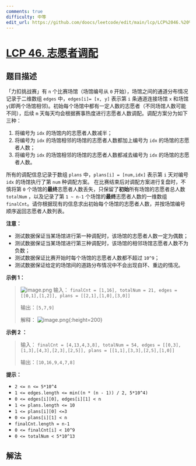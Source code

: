 ```yaml
---
comments: true
difficulty: 中等
edit_url: https://github.com/doocs/leetcode/edit/main/lcp/LCP%2046.%20%E5%BF%97%E6%84%BF%E8%80%85%E8%B0%83%E9%85%8D/README.md
---
```


# [LCP 46. 志愿者调配](https://leetcode.cn/problems/05ZEDJ)

## 题目描述

<!-- 这里写题目描述 -->

「力扣挑战赛」有 `n` 个比赛场馆（场馆编号从 `0` 开始），场馆之间的通道分布情况记录于二维数组 `edges` 中，`edges[i]= [x, y]` 表示第 `i` 条通道连接场馆 `x` 和场馆 `y`(即两个场馆相邻)。初始每个场馆中都有一定人数的志愿者（不同场馆人数可能不同），后续 `m` 天每天均会根据赛事热度进行志愿者人数调配。调配方案分为如下三种：

1. 将编号为 `idx` 的场馆内的志愿者人数减半；
2. 将编号为 `idx` 的场馆相邻的场馆的志愿者人数都加上编号为 `idx` 的场馆的志愿者人数；
3. 将编号为 `idx` 的场馆相邻的场馆的志愿者人数都减去编号为 `idx` 的场馆的志愿者人数。

所有的调配信息记录于数组 `plans` 中，`plans[i] = [num,idx]` 表示第 `i` 天对编号 `idx` 的场馆执行了第 `num` 种调配方案。
在比赛结束后对调配方案进行复盘时，不慎将第 `0` 个场馆的**最终**志愿者人数丢失，只保留了**初始**所有场馆的志愿者总人数 `totalNum` ，以及记录了第 `1 ~ n-1` 个场馆的**最终**志愿者人数的一维数组 `finalCnt`。请你根据现有的信息求出初始每个场馆的志愿者人数，并按场馆编号顺序返回志愿者人数列表。

**注意：**

-   测试数据保证当某场馆进行第一种调配时，该场馆的志愿者人数一定为偶数；
-   测试数据保证当某场馆进行第三种调配时，该场馆的相邻场馆志愿者人数不为负数；
-   测试数据保证比赛开始时每个场馆的志愿者人数都不超过 `10^9`；
-   测试数据保证给定的场馆间的道路分布情况中不会出现自环、重边的情况。

**示例 1：**

> ![image.png](https://fastly.jsdelivr.net/gh/doocs/leetcode@main/lcp/LCP%2046.%20%E5%BF%97%E6%84%BF%E8%80%85%E8%B0%83%E9%85%8D/images/1630061228-gnZsOz-image.png)
> 输入：
> `finalCnt = [1,16], totalNum = 21, edges = [[0,1],[1,2]], plans = [[2,1],[1,0],[3,0]]`
>
> 输出：`[5,7,9]`
>
> 解释：
> ![image.png](https://fastly.jsdelivr.net/gh/doocs/leetcode@main/lcp/LCP%2046.%20%E5%BF%97%E6%84%BF%E8%80%85%E8%B0%83%E9%85%8D/images/1630061300-WuVkeF-image.png){:height=200}

**示例 2 ：**

> 输入：
> `finalCnt = [4,13,4,3,8], totalNum = 54, edges = [[0,3],[1,3],[4,3],[2,3],[2,5]], plans = [[1,1],[3,3],[2,5],[1,0]]`
>
> 输出：`[10,16,9,4,7,8]`

**提示：**

-   `2 <= n <= 5*10^4`
-   `1 <= edges.length <= min((n * (n - 1)) / 2, 5*10^4)`
-   `0 <= edges[i][0], edges[i][1] < n`
-   `1 <= plans.length <= 10`
-   `1 <= plans[i][0] <=3`
-   `0 <= plans[i][1] < n`
-   `finalCnt.length = n-1`
-   `0 <= finalCnt[i] < 10^9`
-   `0 <= totalNum < 5*10^13`

## 解法

<!-- end -->
